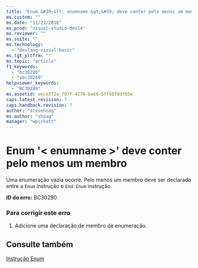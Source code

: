 ```yaml
---
title: "Enum &#39;&lt; enumname &gt;&#39; deve conter pelo menos um membro | Microsoft Docs"
ms.custom: ""
ms.date: "11/23/2016"
ms.prod: "visual-studio-dev14"
ms.reviewer: ""
ms.suite: ""
ms.technology: 
  - "devlang-visual-basic"
ms.tgt_pltfrm: ""
ms.topic: "article"
f1_keywords: 
  - "bc30280"
  - "vbc30280"
helpviewer_keywords: 
  - "BC30280"
ms.assetid: eece372a-f87f-4270-ba66-5ff68f0dfb5e
caps.latest.revision: 7
caps.handback.revision: 7
author: "stevehoag"
ms.author: "shoag"
manager: "wpickett"
---
```

# Enum &#39;&lt; enumname &gt;&#39; deve conter pelo menos um membro
Uma enumeração vazia ocorre. Pelo menos um membro deve ser declarado entre a `Enum` instrução e `End Enum` instrução.  
  
 **ID do erro:** BC30280  
  
### Para corrigir este erro  
  
1.  Adicione uma declaração de membro de enumeração.  
  
## Consulte também  
 [Instrução Enum](../../visual-basic/language-reference/statements/enum-statement.md)